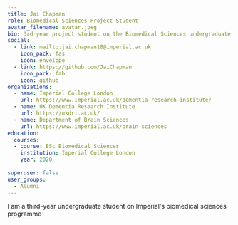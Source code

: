 ```yaml
---
title: Jai Chapman
role: Biomedical Sciences Project Student
avatar_filename: avatar.jpeg
bio: 3rd year project student on the Biomedical Sciences undergraduate program at Imperial
social:
  - link: mailto:jai.chapman18@imperial.ac.uk
    icon_pack: fas
    icon: envelope
  - link: https://github.com/JaiChapman
    icon_pack: fab
    icon: github    
organizations:
  - name: Imperial College London
    url: https://www.imperial.ac.uk/dementia-research-institute/
  - name: UK Dementia Research Institute
    url: https://ukdri.ac.uk/
  - name: Department of Brain Sciences
    url: https://www.imperial.ac.uk/brain-sciences
education:
  courses:
  - course: BSc Biomedical Sciences
    institution: Imperial College London
    year: 2020
      
superuser: false
user_groups:
  - Alumni
---
```


I am a third-year undergraduate student on Imperial's biomedical sciences programme

